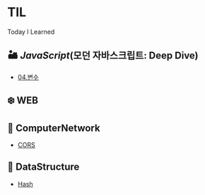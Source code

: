 # TIL

Today I Learned

## 🏜 _JavaScript_(모던 자바스크립트: Deep Dive)
- [04.변수](https://github.com/Minse5k/TIL/blob/main/JavaScript/04%EC%9E%A5%20%EB%B3%80%EC%88%98.md)
## ❄️ WEB

## 🌌 ComputerNetwork
- [CORS](https://github.com/Minse5k/TIL/blob/main/Network/CORS.md)
## 🐙 DataStructure
- [Hash](https://github.com/Minse5k/TIL/blob/main/DataStructure/Hash.md)
